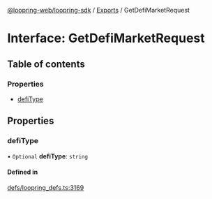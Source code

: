[@loopring-web/loopring-sdk](../README.md) / [Exports](../modules.md) / GetDefiMarketRequest

# Interface: GetDefiMarketRequest

## Table of contents

### Properties

- [defiType](GetDefiMarketRequest.md#defitype)

## Properties

### defiType

• `Optional` **defiType**: `string`

#### Defined in

[defs/loopring_defs.ts:3169](https://github.com/Loopring/loopring_sdk/blob/427d9da/src/defs/loopring_defs.ts#L3169)
